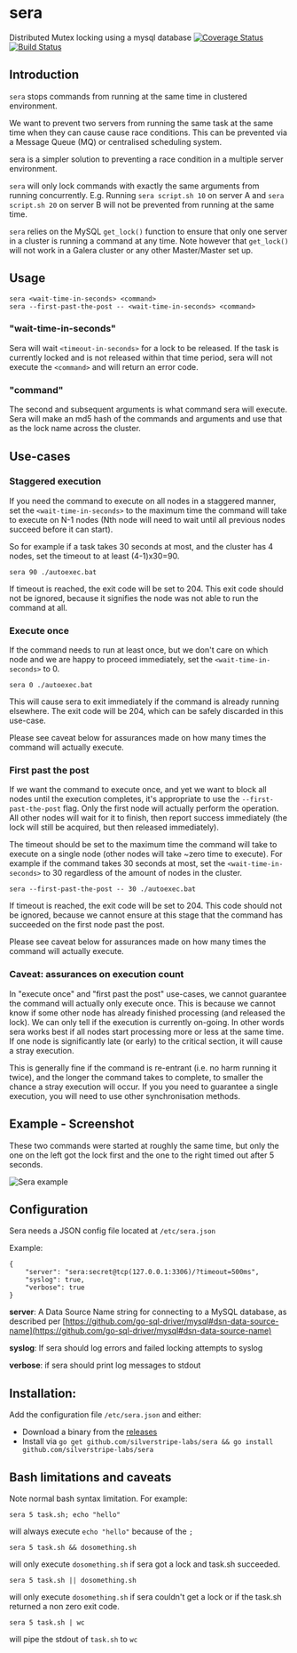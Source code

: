 # sera

Distributed Mutex locking using a mysql database
[![Coverage Status](https://coveralls.io/repos/silverstripe-labs/sera/badge.svg?branch=master&service=github)](https://coveralls.io/github/silverstripe-labs/sera?branch=master)
[![Build Status](https://travis-ci.org/silverstripe-labs/sera.svg?branch=master)](https://travis-ci.org/silverstripe-labs/sera)

## Introduction

`sera` stops commands from running at the same time in clustered environment.

We want to prevent two servers from running the same task at the same time when
they can cause cause race conditions. This can be prevented via a Message Queue
(MQ) or centralised scheduling system.

sera is a simpler solution to preventing a race condition in a multiple server 
environment.

`sera` will only lock commands with exactly the same arguments from running 
concurrently. E.g. Running `sera script.sh 10` on server A and 
`sera script.sh 20` on server B will not be prevented from running at the same 
time.

`sera` relies on the MySQL `get_lock()` function to ensure that only one 
server in a cluster is running a command at any time. Note however that 
`get_lock()` will not work in a Galera cluster or any other Master/Master set 
up.

## Usage

	sera <wait-time-in-seconds> <command>
	sera --first-past-the-post -- <wait-time-in-seconds> <command>

### "wait-time-in-seconds"

Sera will wait `<timeout-in-seconds>` for a lock to be released. If the task is
currently locked and is not released within that time period, sera will not
execute the `<command>` and will return an error code.

### "command"

The second and subsequent arguments is what command sera will execute. Sera will
make an md5 hash of the commands and arguments and use that as the lock name 
across the cluster.

## Use-cases

### Staggered execution

If you need the command to execute on all nodes in a staggered manner, set the `<wait-time-in-seconds>` to the maximum
time the command will take to execute on N-1 nodes (Nth node will need to wait until all previous nodes succeed before
it can start).

So for example if a task takes 30 seconds at most, and the cluster has 4 nodes, set the timeout to at least
(4-1)x30=90.

	sera 90 ./autoexec.bat

If timeout is reached, the exit code will be set to 204. This exit code should not be ignored, because it signifies
the node was not able to run the command at all.

### Execute once

If the command needs to run at least once, but we don't care on which node and we are happy to proceed immediately,
set the `<wait-time-in-seconds>` to 0.

    sera 0 ./autoexec.bat

This will cause sera to exit immediately if the command is already running elsewhere. The exit code will be 204, which
can be safely discarded in this use-case.

Please see caveat below for assurances made on how many times the command will actually execute.

### First past the post

If we want the command to execute once, and yet we want to block all nodes until the execution completes, it's
appropriate to use the `--first-past-the-post` flag. Only the first node will actually perform the operation. All
other nodes will wait for it to finish, then report success immediately (the lock will still be acquired, but
then released immediately).

The timeout should be set to the maximum time the command will take to execute on a single node (other nodes will take
~zero time to execute). For example if the command takes 30 seconds at most, set the `<wait-time-in-seconds>` to 30
regardless of the amount of nodes in the cluster.

    sera --first-past-the-post -- 30 ./autoexec.bat

If timeout is reached, the exit code will be set to 204. This code should not be ignored, because we cannot ensure at
this stage that the command has succeeded on the first node past the post.

Please see caveat below for assurances made on how many times the command will actually execute.

### Caveat: assurances on execution count

In "execute once" and "first past the post" use-cases, we cannot guarantee the command will actually only execute once.
This is because we cannot know if some other node has already finished processing (and released the lock). We can only
tell if the execution is currently on-going. In other words sera works best if all nodes start processing more or less
at the same time. If one node is significantly late (or early) to the critical section, it will cause a stray execution.

This is generally fine if the command is re-entrant (i.e. no harm running it twice), and the longer the command takes
to complete, to smaller the chance a stray execution will occur. If you you need to guarantee a single execution, you
will need to use other synchronisation methods.

## Example - Screenshot

These two commands were started at roughly the same time, but only the one on 
the left got the lock first and the one to the right timed out after 5 seconds.

![Sera example](https://raw.githubusercontent.com/stojg/sera/master/usage.png)


## Configuration

Sera needs a JSON config file located at  `/etc/sera.json`

Example: 

	{
		"server": "sera:secret@tcp(127.0.0.1:3306)/?timeout=500ms",
		"syslog": true,
		"verbose": true
	}

**server**: A Data Source Name string for connecting to a MySQL database, as 
described per [https://github.com/go-sql-driver/mysql#dsn-data-source-name](https://github.com/go-sql-driver/mysql#dsn-data-source-name)

**syslog**: If sera should log errors and failed locking attempts to syslog

**verbose**: if sera should print log messages to stdout

## Installation:

Add the configuration file `/etc/sera.json` and either:

 - Download a binary from the [releases](https://github.com/silverstripe-labs/sera/releases)
 - Install via `go get github.com/silverstripe-labs/sera && go install github.com/silverstripe-labs/sera`


## Bash limitations and caveats 

Note normal bash syntax limitation. For example:
 
    sera 5 task.sh; echo "hello" 
    
will always execute `echo "hello"` because of the `;`

    sera 5 task.sh && dosomething.sh 
    
will only execute `dosomething.sh` if sera got a lock and task.sh succeeded.

    sera 5 task.sh || dosomething.sh
    
will only execute `dosomething.sh` if sera couldn't get a lock or if the task.sh
returned a non zero exit code.

    sera 5 task.sh | wc 
    
will pipe the stdout of `task.sh` to `wc`
